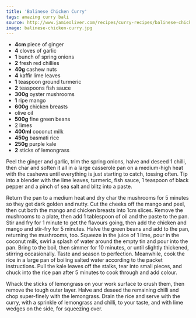 ```yaml
---
title: 'Balinese Chicken Curry'
tags: amazing curry bali
source: http://www.jamieoliver.com/recipes/curry-recipes/balinese-chicken-curry/
image: balinese-chicken-curry.jpg
---
```


- **4cm** piece of ginger
- **4** cloves of garlic
- **1** bunch of spring onions
- **2** fresh red chillies
- **40g** cashew nuts
- **4** kaffir lime leaves
- **1** teaspoon ground turmeric
- **2** teaspoons fish sauce
- **300g** oyster mushrooms
- **1** ripe mango
- **600g** chicken breasts
- olive oil
- **500g** fine green beans
- 2 limes
- **400ml** coconut milk
- **450g** basmati rice
- **250g** purple kale
- **2** sticks of lemongrass

Peel the ginger and garlic, trim the spring onions, halve and deseed 1 chilli, then char and soften it all in a large casserole pan on a medium-high heat with the cashews until everything is just starting to catch, tossing often. Tip into a blender with the lime leaves, turmeric, fish sauce, 1 teaspoon of black pepper and a pinch of sea salt and blitz into a paste.

Return the pan to a medium heat and dry char the mushrooms for 5 minutes so they get dark golden and nutty. Cut the cheeks off the mango and peel, then cut both the mango and chicken breasts into 1cm slices. Remove the mushrooms to a plate, then add 1 tablespoon of oil and the paste to the pan. Stir and fry for 1 minute to get the flavours going, then add the chicken and mango and stir-fry for 5 minutes. Halve the green beans and add to the pan, returning the mushrooms, too. Squeeze in the juice of 1 lime, pour in the coconut milk, swirl a splash of water around the empty tin and pour into the pan. Bring to the boil, then simmer for 10 minutes, or until slightly thickened, stirring occasionally. Taste and season to perfection. Meanwhile, cook the rice in a large pan of boiling salted water according to the packet instructions. Pull the kale leaves off the stalks, tear into small pieces, and chuck into the rice pan after 5 minutes to cook through and add colour.

Whack the sticks of lemongrass on your work surface to crush them, then remove the tough outer layer. Halve and deseed the remaining chilli and chop super-finely with the lemongrass. Drain the rice and serve with the curry, with a sprinkle of lemongrass and chilli, to your taste, and with lime wedges on the side, for squeezing over.

